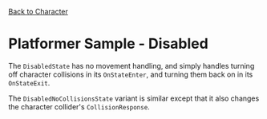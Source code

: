 

[Back to Character](../character)

# Platformer Sample - Disabled

The `DisabledState` has no movement handling, and simply handles turning off character collisions in its `OnStateEnter`, and turning them back on in its `OnStateExit`.

The `DisabledNoCollisionsState` variant is similar except that it also changes the character collider's `CollisionResponse`.